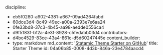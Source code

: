 discipline:
  - eb5f0280-a902-4381-a667-09ad4264fabd
  - 60dce3d4-8c49-49ec-a00a-2393e7e6aa24
  - 0fe33bd8-37c3-4b45-aa98-aedde0556ca4
  - d9f5183f-b12a-4e3f-8928-c5fedabb03d4
contributors:
  - d4bc4529-83ce-43a4-861c-d5d60247445e
content_builder:
  - 
    type: markdown
    md_content: '[Statamic Theme Starter on GitHub](https://github.com/chrsgrffth/statamic-theme-starter)'
title: Starter Theme
id: 04a06b85-0008-4d3b-846a-23e4784aacd4
